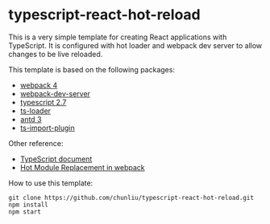 # typescript-react-hot-reload

This is a very simple template for creating React applications with TypeScript. It is configured with hot loader and webpack dev server to allow changes to be live reloaded. 

This template is based on the following packages: 

* [webpack 4](https://webpack.js.org/)
* [webpack-dev-server](https://github.com/webpack/webpack-dev-server)
* [typescript 2.7](http://www.typescriptlang.org/)
* [ts-loader](https://github.com/TypeStrong/ts-loader)
* [antd 3](https://ant.design/docs/react/introduce)
* [ts-import-plugin](https://github.com/Brooooooklyn/ts-import-plugin) 

Other reference:

* [TypeScript document](https://www.typescriptlang.org/docs/handbook/react-&-webpack.html)
* [Hot Module Replacement in webpack](https://webpack.js.org/guides/hmr-react/)

How to use this template: 

```
git clone https://github.com/chunliu/typescript-react-hot-reload.git
npm install
npm start
```